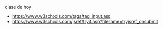 clase de hoy
* https://www.w3schools.com/tags/tag_input.asp
* https://www.w3schools.com/jsref/tryit.asp?filename=tryjsref_onsubmit
